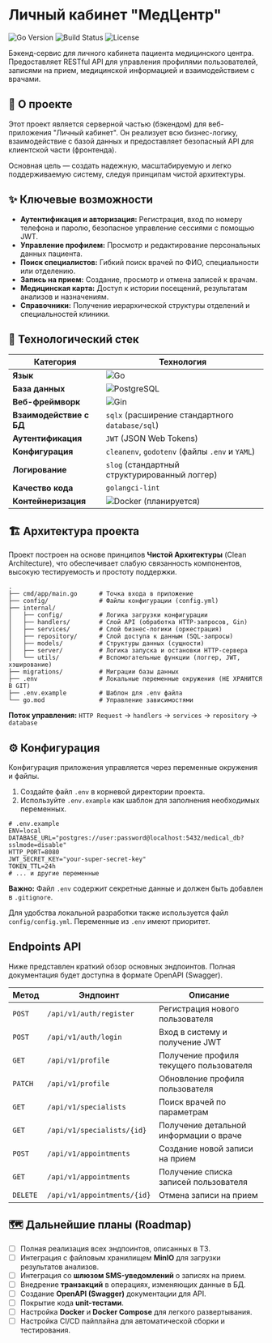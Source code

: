 # Личный кабинет "МедЦентр"

![Go Version](https://img.shields.io/badge/Go-1.21+-00ADD8?style=for-the-badge&logo=go)
![Build Status](https://img.shields.io/badge/Build-Passing-brightgreen?style=for-the-badge&logo=githubactions)
![License](https://img.shields.io/badge/License-MIT-yellow.svg?style=for-the-badge)

Бэкенд-сервис для личного кабинета пациента медицинского центра. Предоставляет RESTful API для управления профилями пользователей, записями на прием, медицинской информацией и взаимодействием с врачами.

## 📄 О проекте

Этот проект является серверной частью (бэкендом) для веб-приложения "Личный кабинет". Он реализует всю бизнес-логику, взаимодействие с базой данных и предоставляет безопасный API для клиентской части (фронтенда).

Основная цель — создать надежную, масштабируемую и легко поддерживаемую систему, следуя принципам чистой архитектуры.

## ✨ Ключевые возможности

*   **Аутентификация и авторизация:** Регистрация, вход по номеру телефона и паролю, безопасное управление сессиями с помощью JWT.
*   **Управление профилем:** Просмотр и редактирование персональных данных пациента.
*   **Поиск специалистов:** Гибкий поиск врачей по ФИО, специальности или отделению.
*   **Запись на прием:** Создание, просмотр и отмена записей к врачам.
*   **Медицинская карта:** Доступ к истории посещений, результатам анализов и назначениям.
*   **Справочники:** Получение иерархической структуры отделений и специальностей клиники.

## 🚀 Технологический стек

| Категория       | Технология                                                                                                   |
| --------------- | ------------------------------------------------------------------------------------------------------------ |
| **Язык**        | ![Go](https://img.shields.io/badge/-Go-00ADD8?style=flat-square&logo=go)                                       |
| **База данных** | ![PostgreSQL](https://img.shields.io/badge/-PostgreSQL-4169E1?style=flat-square&logo=postgresql)             |
| **Веб-фреймворк** | ![Gin](https://img.shields.io/badge/-Gin-0078D6?style=flat-square&logo=gin)                                   |
| **Взаимодействие с БД** | `sqlx` (расширение стандартного `database/sql`)                                                          |
| **Аутентификация**| `JWT` (JSON Web Tokens)                                                                                      |
| **Конфигурация**  | `cleanenv`, `godotenv` (файлы `.env` и `YAML`)                                                                 |
| **Логирование**   | `slog` (стандартный структурированный логгер)                                                                  |
| **Качество кода** | `golangci-lint`                                                                                              |
| **Контейнеризация**| ![Docker](https://img.shields.io/badge/-Docker-2496ED?style=flat-square&logo=docker) (планируется)         |

## 🏗️ Архитектура проекта

Проект построен на основе принципов **Чистой Архитектуры** (Clean Architecture), что обеспечивает слабую связанность компонентов, высокую тестируемость и простоту поддержки.

```
.
├── cmd/app/main.go      # Точка входа в приложение
├── config/              # Файлы конфигурации (config.yml)
├── internal/
│   ├── config/          # Логика загрузки конфигурации
│   ├── handlers/        # Слой API (обработка HTTP-запросов, Gin)
│   ├── services/        # Слой бизнес-логики (оркестрация)
│   ├── repository/      # Слой доступа к данным (SQL-запросы)
│   ├── models/          # Структуры данных (сущности)
│   ├── server/          # Логика запуска и остановки HTTP-сервера
│   └── utils/           # Вспомогательные функции (логгер, JWT, хэширование)
├── migrations/          # Миграции базы данных
├── .env                 # Локальные переменные окружения (НЕ ХРАНИТСЯ В GIT)
├── .env.example         # Шаблон для .env файла
└── go.mod               # Управление зависимостями
```

**Поток управления:** `HTTP Request` -> `handlers` -> `services` -> `repository` -> `database`

## ⚙️ Конфигурация

Конфигурация приложения управляется через переменные окружения и файлы.

1.  Создайте файл `.env` в корневой директории проекта.
2.  Используйте `.env.example` как шаблон для заполнения необходимых переменных.

```dotenv
# .env.example
ENV=local
DATABASE_URL="postgres://user:password@localhost:5432/medical_db?sslmode=disable"
HTTP_PORT=8080
JWT_SECRET_KEY="your-super-secret-key"
TOKEN_TTL=24h
# ... и другие переменные
```
**Важно:** Файл `.env` содержит секретные данные и должен быть добавлен в `.gitignore`.

Для удобства локальной разработки также используется файл `config/config.yml`. Переменные из `.env` имеют приоритет.

## Endpoints API

Ниже представлен краткий обзор основных эндпоинтов. Полная документация будет доступна в формате OpenAPI (Swagger).

| Метод  | Эндпоинт                      | Описание                                  |
| ------ | ----------------------------- | ----------------------------------------- |
| `POST` | `/api/v1/auth/register`       | Регистрация нового пользователя           |
| `POST` | `/api/v1/auth/login`          | Вход в систему и получение JWT            |
| `GET`  | `/api/v1/profile`             | Получение профиля текущего пользователя   |
| `PATCH`| `/api/v1/profile`             | Обновление профиля пользователя           |
| `GET`  | `/api/v1/specialists`         | Поиск врачей по параметрам                |
| `GET`  | `/api/v1/specialists/{id}`    | Получение детальной информации о враче    |
| `POST` | `/api/v1/appointments`        | Создание новой записи на прием            |
| `GET`  | `/api/v1/appointments`        | Получение списка записей пользователя     |
| `DELETE`| `/api/v1/appointments/{id}` | Отмена записи на прием                    |

## 🗺️ Дальнейшие планы (Roadmap)

- [ ] Полная реализация всех эндпоинтов, описанных в ТЗ.
- [ ] Интеграция с файловым хранилищем **MinIO** для загрузки результатов анализов.
- [ ] Интеграция со **шлюзом SMS-уведомлений** о записях на прием.
- [ ] Внедрение **транзакций** в операциях, изменяющих данные в БД.
- [ ] Создание **OpenAPI (Swagger)** документации для API.
- [ ] Покрытие кода **unit-тестами**.
- [ ] Настройка **Docker** и **Docker Compose** для легкого развертывания.
- [ ] Настройка CI/CD пайплайна для автоматической сборки и тестирования.
